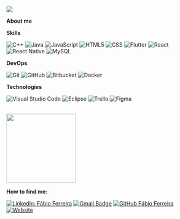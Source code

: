 
![](https://komarev.com/ghpvc/?username=fabi6ferreira&color=006bed)

**About me**

**Skills**

  ![C++](https://img.shields.io/badge/-C++-333333?style=flat&logo=C%2B%2B&logoColor=00599C)
  ![Java](https://img.shields.io/badge/-Java-333333?style=flat&logo=Java&logoColor=007396)
  ![JavaScript](https://img.shields.io/badge/-JavaScript-333333?style=flat&logo=javascript)
  ![HTML5](https://img.shields.io/badge/-HTML5-333333?style=flat&logo=HTML5)
  ![CSS](https://img.shields.io/badge/-CSS-333333?style=flat&logo=CSS3&logoColor=1572B6)
  ![Flutter](https://img.shields.io/badge/-Flutter-333333?style=flat&logo=Flutter)
  ![React](https://img.shields.io/badge/-React-333333?style=flat&logo=react)
  ![React Native](https://img.shields.io/badge/-React%20Native-333333?style=flat&logo=react)
  ![MySQL](https://img.shields.io/badge/-MySQL-333333?style=flat&logo=mysql)

**DevOps**

  ![Git](https://img.shields.io/badge/-Git-333333?style=flat&logo=git)
  ![GitHub](https://img.shields.io/badge/-GitHub-333333?style=flat&logo=github)
  ![Bitbucket](https://img.shields.io/badge/-Bitbucket-333333?style=flat&logo=bitbucket)
  ![Docker](https://img.shields.io/badge/-Docker-333333?style=flat&logo=docker)

**Technologies**

  ![Visual Studio Code](https://img.shields.io/badge/-Visual%20Studio%20Code-333333?style=flat&logo=visual-studio-code&logoColor=007ACC)
  ![Eclipse](https://img.shields.io/badge/-Eclipse-333333?style=flat&logo=eclipse-ide&logoColor=2C2255)
  ![Trello](https://img.shields.io/badge/-Trello-333333?style=flat&logo=trello&logoColor=007ACC)
  ![Figma](https://img.shields.io/badge/-Figma-333333?style=flat&logo=figma&logoColor=007ACC)

<br/>

<a href="https://github.com/fabi6ferreira">
  <img height="180em" src="https://github-readme-stats.vercel.app/api?username=fabi6ferreira&theme=dracula&show_icons=true" />
</a>

<br/>

**How to find me:**

[![Linkedin: Fábio Ferreira](https://img.shields.io/badge/-fabi6ferreira-blue?style=flat-square&logo=Linkedin&logoColor=white&link=https://www.linkedin.com/in/fabi6f/)](https://www.linkedin.com/in/fabi6f/)
[![Gmail Badge](https://img.shields.io/badge/-fabi6ferreira@gmail.com-006bed?style=flat-square&logo=Gmail&logoColor=white&link=mailto:SEU-EMAIL)](mailto:fabi6ferreira@gmail.com)
[![GitHub Fábio Ferreira]( https://img.shields.io/github/followers/fabi6ferreira?label=follow&style=social)](https://github.com/fabi6ferreira)
[![Website](https://img.icons8.com/carbon-copy/100/000000/domain.png)](https://fabi6ferreira.github.io/fabioferreira/)
